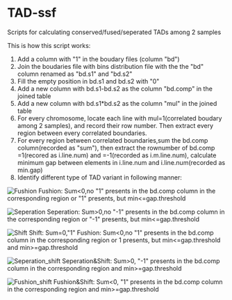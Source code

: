 # TAD-ssf
Scripts for calculating conserved/fused/seperated TADs among 2 samples

This is how this script works:
1. Add a column with "1" in the boudary files (column "bd")
2. Join the boudaries file with bins distribution file with the the "bd" column renamed as "bd.s1" and "bd.s2"
3. Fill the empty position in bd.s1 and bd.s2 with "0"
4. Add a new column with bd.s1-bd.s2 as the column "bd.comp" in the joined table
5. Add a new column with bd.s1*bd.s2 as the column "mul" in the joined table
6. For every chromosome, locate each line with mul=1(correlated boudary among 2 samples), and record their row number. Then extract every region between every correlated boundaries. 
7. For every region between correlated boundaries,sum the bd.comp column(recorded as "sum"), then extract the rownumber of bd.comp =1(recored as i.line.num) and =-1(recorded as i.m.line.num), calculate minimum gap between elements in i.line.num and i.line.num(recorded as min.gap)
8. Identify different type of TAD variant in following manner:

![Fushion](https://user-images.githubusercontent.com/53066081/173772734-a225e944-4cd4-4499-b4f7-0d4900e30d5e.png)
Fushion: Sum<0,no "1" presents in the bd.comp column in the corresponding region or "1" presents, but min<=gap.threshold

![Seperation](https://user-images.githubusercontent.com/53066081/173773065-e986937c-b4a3-48a4-aa07-1ec4c15db83f.png)
Seperation: Sum>0,no "-1" presents in the bd.comp column in the corresponding region or "-1" presents, but min<=gap.threshold

![Shift](https://user-images.githubusercontent.com/53066081/173773253-3158c35e-18c5-4577-a99c-76f0512b28b1.png)
Shift: Sum=0,"1" Fushion: Sum<0,no "1" presents in the bd.comp column in the corresponding region or 1 presents, but min<=gap.threshold and min>=gap.threshold

![Seperation_shift](https://user-images.githubusercontent.com/53066081/173773785-df35f13f-92a9-4fd6-9bf6-a9aba7a3c321.png)
Seperation&Shift: Sum>0, "-1" presents in the bd.comp column in the corresponding region and min>=gap.threshold

![Fushion_shift](https://user-images.githubusercontent.com/53066081/173774118-5590672e-51a8-4059-981b-1d7b2f892731.png)
Fushion&Shift: Sum<0, "1" presents in the bd.comp column in the corresponding region and min>=gap.threshold
